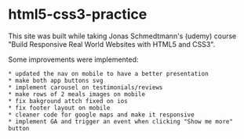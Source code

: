 # html5-css3-practice

This site was built while taking Jonas Schmedtmann's (udemy) course "Build Responsive Real World Websites with HTML5 and CSS3".

Some improvements were implemented:

    * updated the nav on mobile to have a better presentation
    * make both app buttons svg
    * implement carousel on testimonials/reviews
    * make rows of 2 meals images on mobile
    * fix bakground attch fixed on ios
    * fix footer layout on mobile
    * cleaner code for google maps and make it responsive
    * implement GA and trigger an event when clicking "Show me more" button